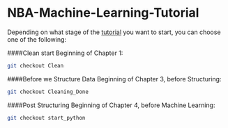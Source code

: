 # NBA-Machine-Learning-Tutorial


Depending on what stage of the [tutorial](http://fabianbuentello.io/#/blog/NBA_Machine_Learning_Tutorial) you want to start, you can choose one of the following:

####Clean start
Beginning of Chapter 1:
```Bash
git checkout Clean
```

####Before we Structure Data
Beginning of Chapter 3, before Structuring:
```Bash
git checkout Cleaning_Done
```

####Post Structuring
Beginning of Chapter 4, before Machine Learning:
```Bash
git checkout start_python
```